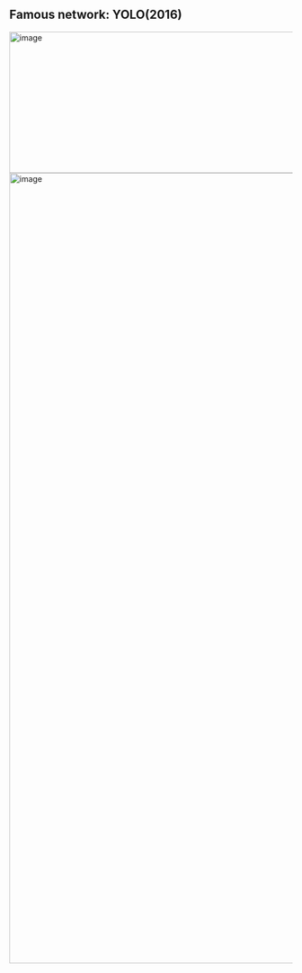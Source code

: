 ## Famous network: YOLO(2016)
<img width="850" height="251" alt="image" src="https://github.com/user-attachments/assets/0a0b8862-4b86-418e-b20a-4f6269e012d7" />

<img width="2501" height="1405" alt="image" src="https://github.com/user-attachments/assets/ca70fc85-8658-4286-9002-56b6eb3864ba" />
